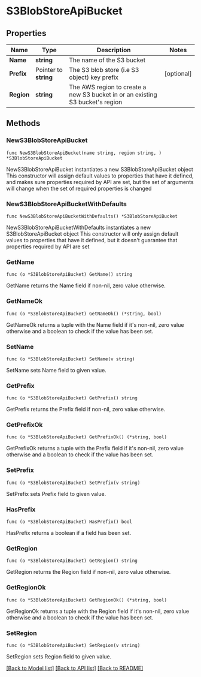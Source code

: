# S3BlobStoreApiBucket

## Properties

Name | Type | Description | Notes
------------ | ------------- | ------------- | -------------
**Name** | **string** | The name of the S3 bucket | 
**Prefix** | Pointer to **string** | The S3 blob store (i.e S3 object) key prefix | [optional] 
**Region** | **string** | The AWS region to create a new S3 bucket in or an existing S3 bucket&#39;s region | 

## Methods

### NewS3BlobStoreApiBucket

`func NewS3BlobStoreApiBucket(name string, region string, ) *S3BlobStoreApiBucket`

NewS3BlobStoreApiBucket instantiates a new S3BlobStoreApiBucket object
This constructor will assign default values to properties that have it defined,
and makes sure properties required by API are set, but the set of arguments
will change when the set of required properties is changed

### NewS3BlobStoreApiBucketWithDefaults

`func NewS3BlobStoreApiBucketWithDefaults() *S3BlobStoreApiBucket`

NewS3BlobStoreApiBucketWithDefaults instantiates a new S3BlobStoreApiBucket object
This constructor will only assign default values to properties that have it defined,
but it doesn't guarantee that properties required by API are set

### GetName

`func (o *S3BlobStoreApiBucket) GetName() string`

GetName returns the Name field if non-nil, zero value otherwise.

### GetNameOk

`func (o *S3BlobStoreApiBucket) GetNameOk() (*string, bool)`

GetNameOk returns a tuple with the Name field if it's non-nil, zero value otherwise
and a boolean to check if the value has been set.

### SetName

`func (o *S3BlobStoreApiBucket) SetName(v string)`

SetName sets Name field to given value.


### GetPrefix

`func (o *S3BlobStoreApiBucket) GetPrefix() string`

GetPrefix returns the Prefix field if non-nil, zero value otherwise.

### GetPrefixOk

`func (o *S3BlobStoreApiBucket) GetPrefixOk() (*string, bool)`

GetPrefixOk returns a tuple with the Prefix field if it's non-nil, zero value otherwise
and a boolean to check if the value has been set.

### SetPrefix

`func (o *S3BlobStoreApiBucket) SetPrefix(v string)`

SetPrefix sets Prefix field to given value.

### HasPrefix

`func (o *S3BlobStoreApiBucket) HasPrefix() bool`

HasPrefix returns a boolean if a field has been set.

### GetRegion

`func (o *S3BlobStoreApiBucket) GetRegion() string`

GetRegion returns the Region field if non-nil, zero value otherwise.

### GetRegionOk

`func (o *S3BlobStoreApiBucket) GetRegionOk() (*string, bool)`

GetRegionOk returns a tuple with the Region field if it's non-nil, zero value otherwise
and a boolean to check if the value has been set.

### SetRegion

`func (o *S3BlobStoreApiBucket) SetRegion(v string)`

SetRegion sets Region field to given value.



[[Back to Model list]](../README.md#documentation-for-models) [[Back to API list]](../README.md#documentation-for-api-endpoints) [[Back to README]](../README.md)


